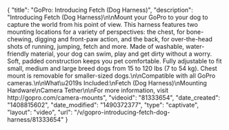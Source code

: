 {
    "title": "GoPro: Introducing Fetch (Dog Harness)",
    "description": "Introducing Fetch (Dog Harness)\n\nMount your GoPro to your dog to capture the world from his point of view. This harness features two mounting locations for a variety of perspectives: the chest, for bone-chewing, digging and front-paw action, and the back, for over-the-head shots of running, jumping, fetch and more. Made of washable, water-friendly material, your dog can swim, play and get dirty without a worry. Soft, padded construction keeps you pet comfortable. Fully adjustable to fit small, medium and large breed dogs from 15 to 120 lbs (7 to 54 kg). Chest mount is removable for smaller-sized dogs.\n\nCompatible with all GoPro cameras.\n\nWhat\u2019s Included:\nFetch (Dog Harness)\nMounting Hardware\nCamera Tether\n\nFor more information, visit http:\/\/gopro.com\/camera-mounts",
    "videoid": "81333654",
    "date_created": "1408815602",
    "date_modified": "1490372377",
    "type": "captivate",
    "layout": "video",
    "url": "\/v\/gopro-introducing-fetch-dog-harness\/81333654"
}